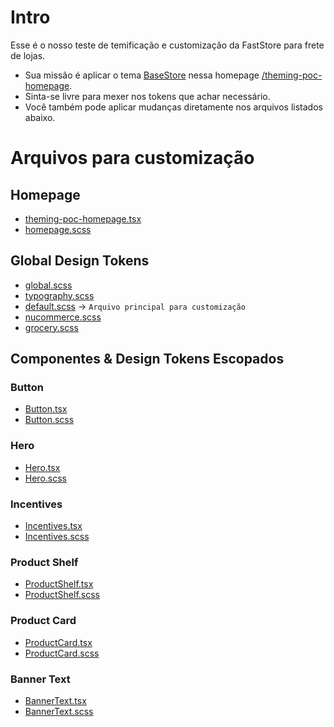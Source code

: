 # Intro

Esse é o nosso teste de temificação e customização da FastStore para frete de lojas.

- Sua missão é aplicar o tema [BaseStore](https://www.figma.com/file/24H9bpiUDXUtnntdg2kSoU/Theming-POC?node-id=0%3A1) nessa homepage [/theming-poc-homepage](https://8000-vtexsites-basestore-6ikje0f3a5e.ws-us32.gitpod.io/theming-poc-homepage/).
- Sinta-se livre para mexer nos tokens que achar necessário.
- Você também pode aplicar mudanças diretamente nos arquivos listados abaixo.

# Arquivos para customização

## Homepage

- [theming-poc-homepage.tsx](./src/pages/theming-poc-homepage.tsx)
- [homepage.scss](./src/styles/pages/homepage.scss)

## Global Design Tokens

- [global.scss](./src/styles/global.scss)
- [typography.scss](./src/styles/typography.scss)
- [default.scss](./src/styles/themes/default.scss) -> `Arquivo principal para customização`
- [nucommerce.scss](./src/styles/themes/nucommerce.scss)
- [grocery.scss](./src/styles/themes/grocery.scss)

## Componentes & Design Tokens Escopados

### Button

- [Button.tsx](./src/components/ui/Button/Button.tsx)
- [Button.scss](./src/components/ui/Button/buttons.scss)

### Hero

- [Hero.tsx](./src/components/sections/Hero/Hero.tsx)
- [Hero.scss](./src/components/sections/Hero/hero.scss)

### Incentives

- [Incentives.tsx](./src/components/sections/Incentives/Incentives.tsx)
- [Incentives.scss](./src/components/sections/Incentives/incentives.scss)

### Product Shelf

- [ProductShelf.tsx](./src/components/sections/ProductShelf/ProductShelf.tsx)
- [ProductShelf.scss](./src/components/sections/ProductShelf/product-shelf.scss)

### Product Card

- [ProductCard.tsx](./src/components/product/ProductCard/ProductCard.tsx)
- [ProductCard.scss](./src/components/product/ProductCard/product-card.scss)

### Banner Text

- [BannerText.tsx](./src/components/sections/BannerText/BannerText.tsx)
- [BannerText.scss](./src/components/sections/BannerText/banner-text.scss)
